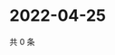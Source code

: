 # 2022-04-25

共 0 条

<!-- BEGIN WEIBO -->
<!-- 最后更新时间 Mon Apr 25 2022 17:16:09 GMT+0800 (China Standard Time) -->

<!-- END WEIBO -->
